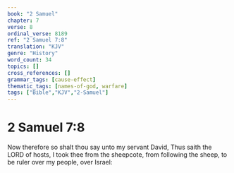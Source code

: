 ```yaml
---
book: "2 Samuel"
chapter: 7
verse: 8
ordinal_verse: 8189
ref: "2 Samuel 7:8"
translation: "KJV"
genre: "History"
word_count: 34
topics: []
cross_references: []
grammar_tags: [cause-effect]
thematic_tags: [names-of-god, warfare]
tags: ["Bible","KJV","2-Samuel"]
---
```


# 2 Samuel 7:8

Now therefore so shalt thou say unto my servant David, Thus saith the LORD of hosts, I took thee from the sheepcote, from following the sheep, to be ruler over my people, over Israel:
